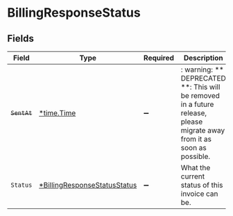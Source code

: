 # BillingResponseStatus


## Fields

| Field                                                                                                                   | Type                                                                                                                    | Required                                                                                                                | Description                                                                                                             | Example                                                                                                                 |
| ----------------------------------------------------------------------------------------------------------------------- | ----------------------------------------------------------------------------------------------------------------------- | ----------------------------------------------------------------------------------------------------------------------- | ----------------------------------------------------------------------------------------------------------------------- | ----------------------------------------------------------------------------------------------------------------------- |
| ~~`SentAt`~~                                                                                                            | [*time.Time](https://pkg.go.dev/time#Time)                                                                              | :heavy_minus_sign:                                                                                                      | : warning: ** DEPRECATED **: This will be removed in a future release, please migrate away from it as soon as possible. | 2020-04-09T18:14:30Z                                                                                                    |
| `Status`                                                                                                                | [*BillingResponseStatusStatus](../../models/shared/billingresponsestatusstatus.md)                                      | :heavy_minus_sign:                                                                                                      | What the current status of this invoice can be.                                                                         | Pending                                                                                                                 |